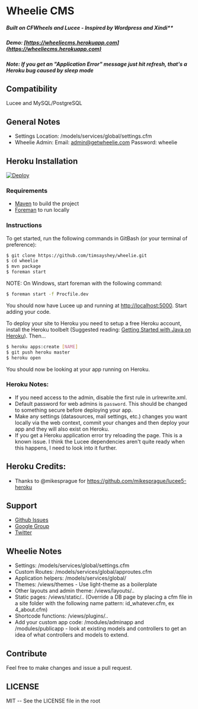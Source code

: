 # Wheelie CMS
 
##### Built on CFWheels and Lucee - Inspired by Wordpress and Xindi**

##### Demo: [https://wheeliecms.herokuapp.com](https://wheeliecms.herokuapp.com) 
##### Note: If you get an "Application Error" message just hit refresh, that's a Heroku bug caused by sleep mode

## Compatibility

Lucee and MySQL/PostgreSQL

## General Notes

* Settings Location: /models/services/global/settings.cfm
* Wheelie Admin: Email: admin@getwheelie.com Password: wheelie

## Heroku Installation

[![Deploy](https://www.herokucdn.com/deploy/button.png)](https://heroku.com/deploy)

### Requirements

- [Maven](http://maven.apache.org/) to build the project
- [Foreman](https://github.com/ddollar/foreman) to run locally

### Instructions

To get started, run the following commands in GitBash (or your terminal of preference):

```bash
$ git clone https://github.com/timsayshey/wheelie.git
$ cd wheelie
$ mvn package
$ foreman start
```

NOTE: On Windows, start foreman with the following command:

```bash
$ foreman start -f Procfile.dev
```

You should now have Lucee up and running at <http://localhost:5000>. Start adding your code.

To deploy your site to Heroku you need to setup a free Heroku account, install the Heroku toolbelt (Suggested reading: [Getting Started with Java on Heroku](https://devcenter.heroku.com/articles/getting-started-with-java)). Then...

```bash
$ heroku apps:create [NAME]
$ git push heroku master
$ heroku open
```

You should now be looking at your app running on Heroku.

### Heroku Notes:

* If you need access to the admin, disable the first rule in urlrewrite.xml.
* Default password for web admins is `password`. This should be changed to something secure before deploying your app.
* Make any settings (datasources, mail settings, etc.) changes you want locally via the web context, commit your changes and then deploy your app and they will also exist on Heroku.
* If you get a Heroku application error try reloading the page. This is a known issue. I think the Lucee dependencies aren't quite ready when this happens, I need to look into it further.

## Heroku Credits:

- Thanks to @mikesprague for https://github.com/mikesprague/lucee5-heroku

## Support

* [Github Issues](https://github.com/timsayshey/wheelie/issues)
* [Google Group](https://groups.google.com/forum/#!forum/wheelie-cms)
* [Twitter](http://twitter.com/wheeliecms)

## Wheelie Notes

* Settings:  /models/services/global/settings.cfm
* Custom Routes: /models/services/global/approutes.cfm
* Application helpers: /models/services/global/
* Themes: /views/themes - Use light-theme as a boilerplate
* Other layouts and admin theme: /views/layouts/..
* Static pages: /views/static/.. (Override a DB page by placing a cfm file in a site folder with the following name pattern: id_whatever.cfm, ex 4_about.cfm)
* Shortcode functions: /views/plugins/..
* Add your custom app code: /modules/adminapp and /modules/publicapp - look at existing models and controllers to get an idea of what controllers and models to extend.

## Contribute

Feel free to make changes and issue a pull request.

## LICENSE

MIT -- See the LICENSE file in the root
